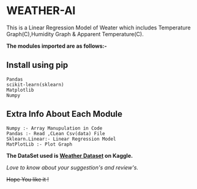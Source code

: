 # WEATHER-AI

This is a Linear Regression Model of Weater which includes Temperature Graph(C),Humidity Graph & Apparent Temperature(C).

**The modules imported are as follows:-**

Install using pip
-----------

```
Pandas
scikit-learn(sklearn)
Matplotlib
Numpy
```
Extra Info About Each Module
-----------

```
Numpy :- Array Manupulation in Code
Pandas :- Read ,CLean Csv(data) File
Sklearn.Linear:- Linear Regression Model
MatPlotLib :- Plot Graph 
```
**The DataSet used is [Weather Dataset](https://www.kaggle.com/datasets/muthuj7/weather-dataset?resource=download) on Kaggle.**

_Love to know about your suggestion's and review's._

~~Hope You like it !~~
